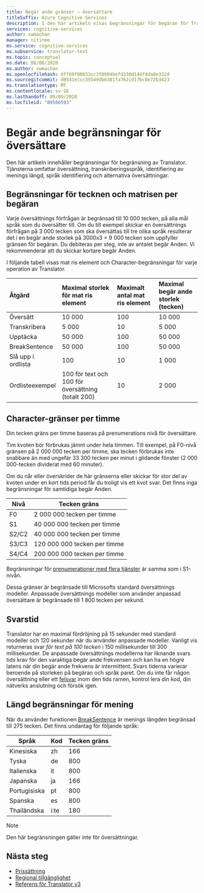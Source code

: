 ```yaml
---
title: Begär ande gränser – översättare
titleSuffix: Azure Cognitive Services
description: I den här artikeln visas begränsningar för begäran för Translator. Avgifter debiteras baserat på antal tecken, inte begär ande frekvens med en gräns på 5 000 tecken per begäran. Tecken begränsningar är prenumerationer baserat, med F0 begränsad till 2 000 000 tecken per timme.
services: cognitive-services
author: swmachan
manager: nitinme
ms.service: cognitive-services
ms.subservice: translator-text
ms.topic: conceptual
ms.date: 08/06/2020
ms.author: swmachan
ms.openlocfilehash: dff69f00833cc3f8004befd330d144f4da0e332d
ms.sourcegitcommit: d0541eccc35549db6381fa762cd17bc8e72b3423
ms.translationtype: MT
ms.contentlocale: sv-SE
ms.lasthandoff: 09/09/2020
ms.locfileid: "89566593"
---
```

# <a name="request-limits-for-translator"></a>Begär ande begränsningar för översättare

Den här artikeln innehåller begränsningar för begränsning av Translator. Tjänsterna omfattar översättning, transkriberingsspråk, identifiering av menings längd, språk identifiering och alternativa översättningar.

## <a name="character-and-array-limits-per-request"></a>Begränsningar för tecknen och matrisen per begäran

Varje översättnings förfrågan är begränsad till 10 000 tecken, på alla mål språk som du översätter till. Om du till exempel skickar en översättnings förfrågan på 3 000 tecken som ska översättas till tre olika språk resulterar det i en begär ande storlek på 3000x3 = 9 000 tecken som uppfyller gränsen för begäran. Du debiteras per steg, inte av antalet begär Anden. Vi rekommenderar att du skickar kortare begär Anden.

I följande tabell visas mat ris element och Character-begränsningar för varje operation av Translator.

| Åtgärd | Maximal storlek för mat ris element |    Maximalt antal mat ris element |    Maximal begär ande storlek (tecken) |
|:----|:----|:----|:----|
| Översätt | 10 000    | 100   | 10 000 |
| Transkribera | 5 000 | 10    | 5 000 |
| Upptäcka | 50 000 | 100 |   50 000 |
| BreakSentence | 50 000    | 100 | 50 000 |
| Slå upp i ordlista| 100 |  10  | 1 000 |
| Ordlisteexempel | 100 för text och 100 för översättning (totalt 200)| 10|   2 000 |

## <a name="character-limits-per-hour"></a>Character-gränser per timme

Din tecken gräns per timme baseras på prenumerations nivå för översättare. 

Tim kvoten bör förbrukas jämnt under hela timmen. Till exempel, på F0-nivå gränsen på 2 000 000 tecken per timme, ska tecken förbrukas inte snabbare än med ungefär 33 300 tecken per minut i glidande fönster (2 000 000-tecken dividerat med 60 minuter).

Om du når eller överskrider de här gränserna eller skickar för stor del av kvoten under en kort tids period får du troligt vis ett kvot svar. Det finns inga begränsningar för samtidiga begär Anden.

| Nivå | Tecken gräns |
|------|-----------------|
| F0 | 2 000 000 tecken per timme |
| S1 | 40 000 000 tecken per timme |
| S2/C2 | 40 000 000 tecken per timme |
| S3/C3 | 120 000 000 tecken per timme |
| S4/C4 | 200 000 000 tecken per timme |

Begränsningar för [prenumerationer med flera tjänster](https://docs.microsoft.com/azure/cognitive-services/translator/reference/v3-0-reference#authentication) är samma som i S1-nivån.

Dessa gränser är begränsade till Microsofts standard översättnings modeller. Anpassade översättnings modeller som använder anpassad översättare är begränsade till 1 800 tecken per sekund.

## <a name="latency"></a>Svarstid

Translator har en maximal fördröjning på 15 sekunder med standard modeller och 120 sekunder när du använder anpassade modeller. Vanligt vis returneras svar *för text på 100 tecken* i 150 millisekunder till 300 millisekunder. De anpassade översättnings modellerna har liknande svars tids krav för den varaktiga begär ande frekvensen och kan ha en högre latens när din begär ande frekvens är intermittent. Svars tiderna varierar beroende på storleken på begäran och språk paret. Om du inte får någon översättning eller ett [felsvar](https://docs.microsoft.com/azure/cognitive-services/translator/reference/v3-0-reference#errors) inom den tids ramen, kontrol lera din kod, din nätverks anslutning och försök igen. 

## <a name="sentence-length-limits"></a>Längd begränsningar för mening

När du använder funktionen [BreakSentence](https://docs.microsoft.com/azure/cognitive-services/translator/reference/v3-0-break-sentence) är menings längden begränsad till 275 tecken. Det finns undantag för följande språk:

| Språk | Kod | Tecken gräns |
|----------|------|-----------------|
| Kinesiska | zh | 166 |
| Tyska | de | 800 |
| Italienska | it | 800 |
| Japanska | ja | 166 |
| Portugisiska | pt | 800 |
| Spanska | es | 800 |
| Thailändska | i:te | 180 |

> [!NOTE]
> Den här begränsningen gäller inte för översättningar.

## <a name="next-steps"></a>Nästa steg

* [Prissättning](https://azure.microsoft.com/pricing/details/cognitive-services/translator-text-api/)
* [Regional tillgänglighet](https://azure.microsoft.com/global-infrastructure/services/?products=cognitive-services)
* [Referens för Translator v3](https://docs.microsoft.com/azure/cognitive-services/translator/reference/v3-0-reference)

